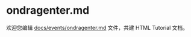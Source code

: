ondragenter.md
===

欢迎您编辑 <a target="__blank" href="https://github.com/jaywcjlove/html-tutorial/blob/main/docs/events/ondragenter.md">docs/events/ondragenter.md</a> 文件，共建 HTML Tutorial 文档。